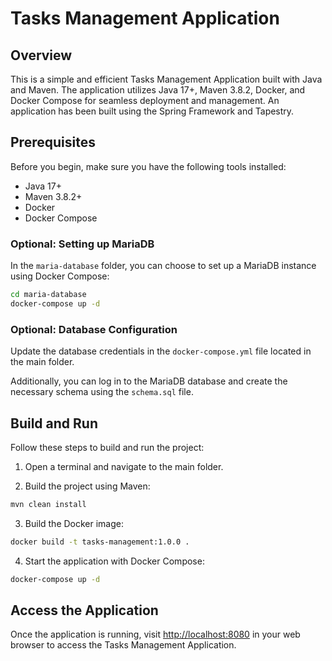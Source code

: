 # Tasks Management Application

## Overview

This is a simple and efficient Tasks Management Application built with Java and Maven. The application utilizes Java 17+, Maven 3.8.2, Docker, and Docker Compose for seamless deployment and management.
An application has been built using the Spring Framework and Tapestry.

## Prerequisites

Before you begin, make sure you have the following tools installed:

- Java 17+
- Maven 3.8.2+
- Docker
- Docker Compose

### Optional: Setting up MariaDB

In the `maria-database` folder, you can choose to set up a MariaDB instance using Docker Compose:

```bash
cd maria-database
docker-compose up -d
```

### Optional: Database Configuration

Update the database credentials in the `docker-compose.yml` file located in the main folder.

Additionally, you can log in to the MariaDB database and create the necessary schema using the `schema.sql` file.


## Build and Run

Follow these steps to build and run the project:

1. Open a terminal and navigate to the main folder.

2. Build the project using Maven:

```bash
mvn clean install
```

3. Build the Docker image:

```bash
docker build -t tasks-management:1.0.0 .
```

4. Start the application with Docker Compose:

```bash
docker-compose up -d
```

## Access the Application

Once the application is running, visit [http://localhost:8080](http://localhost:8080) in your web browser to access the Tasks Management Application.